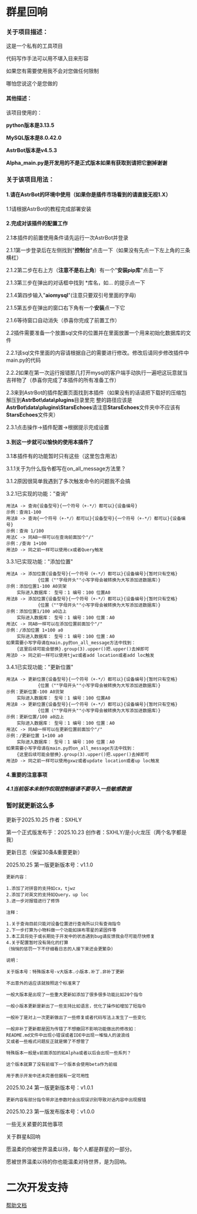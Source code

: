 # **群星回响**

### 关于项目描述：

这是一个私有的工具项目

代码写作手法可以用不堪入目来形容

如果您有需要使用我不会对您做任何限制

哪怕您说这个是您做的

#### 其他描述：

该项目使用的：

**python版本是3.13.5**

**MySQL版本是8.0.42.0**

**AstrBot版本是v4.5.3**

**Alpha_main.py是开发用的不是正式版本如果有获取到请把它删掉谢谢**

### 关于该项目用法：

#### 1.请在AstrBot的环境中使用（如果你是插件市场看到的请直接无视1.X）

1.1请根据AstrBot的教程完成部署安装

#### 2.完成对该插件的配置工作

2.1本插件的前置使用条件请先运行一次AstrBot并登录

2.1.1第一步登录后在左侧找到"**控制台**"点击一下（如果没有先点一下左上角的三条横杠）

2.1.2第二步在右上方（**注意不是右上角**）有一个"**安装pip库**"点击一下

2.1.3第三步在弹出的对话框中找到 *库名，如... 的提示点一下

2.1.4第四步输入"**aiomysql**"(注意只要双引号里面的字母)

2.1.5第五步在弹出的窗口右下角有一个**安装**点一下它

2.1.6等待窗口自动消失（恭喜你完成了前置工作）

2.2插件需要准备一个放置sql文件的位置并在里面放置一个用来初始化数据库的文件

2.2.1该sql文件里面的内容请根据自己的需要进行修改。修改后请同步修改插件中main.py的代码

2.2.2如果在第一次运行报错那几打开mysql的客户端手动执行一遍吧这玩意就当吉祥物了（恭喜你完成了本插件的所有准备工作）

2.3来到AstrBot的插件配置页面找到本插件（如果没有的话请把下载好的压缩包解压到**AstrBot\data\plugins**目录里完
整的路径应该是**AstrBot\data\plugins\StarsEchoes**请注意**StarsEchoes**文件夹中不应该有**StarsEchoes**文件夹）

2.3.1点击操作->插件配置->根据提示完成设置

#### 3.到这一步就可以愉快的使用本插件了

3.1本插件有的功能暂时只有这些（这里包含用法）

3.1.1关于为什么指令都写在on_all_message方法里？

3.1.2原因很简单我遇到了多次触发命令的问题我不会搞

3.2.1已实现的功能："查询"

    用法A -> 查询{设备型号}{一个符号（+-*/）都可以}{设备编号}
    示例：查询1-100
    用法B -> 查询{一个符号（+-*/）都可以}{设备型号}{一个符号（+-*/）都可以}{设备编号}
    示例：查询 1/100
    用法C -> 同AB一样可以在查询前面加个"/"
    示例：/查询 1+100
    用法D -> 同之前一样可以使用cx或者Query触发

3.3.1已实现功能："添加位置"

    用法A -> 添加位置{设备型号}{一个符号（+-*/）都可以}{设备编号}{暂时只有空格}
                {位置（""字母开头""小写字母会被转换为大写添加进数据库）}
    示例：添加位置1-100 A0货架
        实际进入数据库： 型号：1 编号：100 位置A0
    用法B -> 添加位置{设备型号}{一个符号（+-*/）都可以}{设备编号}{暂时只有空格}
                {位置（""字母开头""小写字母会被转换为大写添加进数据库）}
    示例：添加位置1/100 a0边上
        实际进入数据库： 型号：1 编号：100 位置：A0
    用法C -> 同AB一样可以在添加位置前面加个"/"
    示例：/添加位置 1+100 a0
        实际进入数据库： 型号：1 编号：100 位置：A0
    如果需要小写字母请在main.py的on_all_message方法中找到：
        {这里后续可能会替换}.group(3).upper()把.upper()去掉即可
    用法D -> 同之前一样可以使用tjwz或者add location或者add loc触发

3.4.1已实现功能："更新位置"

    用法A -> 更新位置{设备型号}{一个符号（+-*/）都可以}{设备编号}{暂时只有空格}
                {位置（""字母开头""小写字母会被转换为大写添加进数据库）}
    示例：更新位置-100 A0货架
        实际进入数据库： 型号：1 编号：100 位置A0
    用法B -> 更新位置{设备型号}{一个符号（+-*/）都可以}{设备编号}{暂时只有空格}
                {位置（""字母开头""小写字母会被转换为大写添加进数据库）}
    示例：更新位置/100 a0边上
        实际进入数据库： 型号：1 编号：100 位置：A0
    用法C -> 同AB一样可以在更新位置前面加个"/"
    示例：/更新位置 1+100 a0
        实际进入数据库： 型号：1 编号：100 位置：A0
    如果需要小写字母请在main.py的on_all_message方法中找到：
        {这里后续可能会替换}.group(3).upper()把.upper()去掉即可
    用法D -> 同之前一样可以使用gxwz或者update location或者up loc触发

#### 4.重要的注意事项

_**4.1当前版本未制作权限控制器请不要导入一些敏感数据**_

### 暂时就更新这么多

更新于2025.10.25 作者：SXHLY

第一个正式版发布于：2025.10.23 创作者：SXHLY/是小火龙压（两个名字都是我）

更新日志（保留30条&重要更新）

2025.10.25 第一版更新版本号：v1.1.0

    更新内容：

    1.添加了对拼音的支持如cx，tjwz
    2.添加了对英文的支持如Query，up loc
    3.进一步对报错进行了修饰

    注释：

    1.关于查询目前只能对设备位置进行查询所以只有查询指令
    2.下一步打算为小物料做一个功能如抹布零星的紧固件等
    3.本工具将处于或长期处于开发中的状态遇到bug请反馈我会尽可能尽快修复
    4.关于配置暂时没有简化的打算
    （悄悄的惩罚一下不仔细看日志的人接下来还会更繁杂）
    
    说明：

    关于版本号：特殊版本号-v大版本.小版本.补丁.非补丁更新

    不出意外的话应该就按照这个标准来了

    一般大版本是出现了一些重大更新如添加了很多很多功能比如20个指令

    一般小版本更新是新出了一些支持比如语言，优化了操作如增加了短指令

    一般补丁是对上一次更新做出了一些修复或者代码写法上发生了一些变化

    一般非补丁更新都是因为传错了不想撤回不影响功能做出的修改如：
    README.md文件中出现小错误或者IDE中出现一堆恼人的波浪线
    又或者一些格式问题反正就是懒了不想管了

    特殊版本一般是v前面添加的如Alpha或者以后会出现一些系列？

    这个版本就算了没有前缀下一个版本会使用beta作为前缀

    用于表示开发中还未完善但据有一定可用性

2025.10.24 第一版更新版本号：v1.0.1

    更新内容有部分指令带非法参数时会出现误识别导致对话内容中出现报错

2025.10.23 第一版发布版本号：v1.0.0

一些无关紧要的其他事项

关于群星&回响

愿温柔的你被世界温柔以待，每个人都是群星的一部分。

愿被世界温柔以待的你也能温柔对待世界，是为回响。

# 二次开发支持

[帮助文档](https://astrbot.app)
